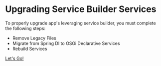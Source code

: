 # Upgrading Service Builder Services

To properly upgrade app's leveraging service builder, you must complete the
following steps:

- Remove Legacy Files
- Migrate from Spring DI to OSGi Declarative Services
- Rebuild Services

<a class="go-link btn btn-primary" href="/docs/7-2/tutorials/-/knowledge_base/t/removing-legacy-files">Let's Go!<span class="icon-circle-arrow-right"></span></a>
